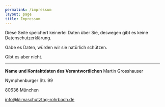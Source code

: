 ```yaml
---
permalink: /impressum
layout: page
title: Impressum
---
```


Diese Seite speichert keinerlei Daten über Sie, deswegen gibt es keine Datenschutzerklärung. 

Gäbe es Daten, würden wir sie natürlich schützen. 

Gibt es aber nicht. 

***
**Name und Kontaktdaten des Verantwortlichen**
Martin Grosshauser

Nymphenburger Str. 99

80636 München

info@klimaschutztag-rohrbach.de




